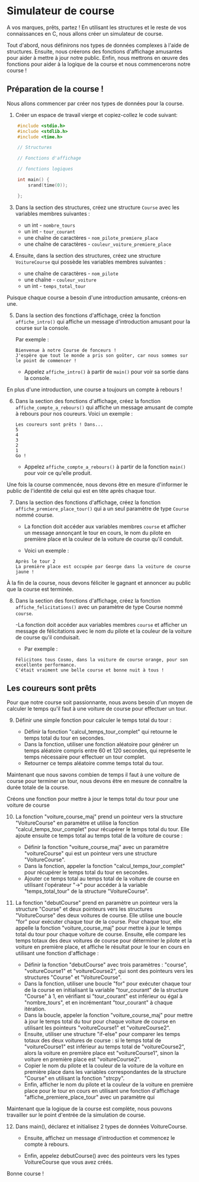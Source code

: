 # Simulateur de course

A vos marques, prêts, partez ! En utilisant les structures et le reste de vos connaissances en C, nous allons créer un simulateur de course.

Tout d'abord, nous définirons nos types de données complexes à l'aide de structures. Ensuite, nous créerons des fonctions d'affichage amusantes pour aider à mettre à jour notre public. Enfin, nous mettrons en œuvre des fonctions pour aider à la logique de la course et nous commencerons notre course !


## Préparation de la course !

Nous allons commencer par créer nos types de données pour la course.

1. Créer un espace de travail vierge et copiez-collez le code suivant:
```c
    #include <stdio.h>
    #include <stdlib.h>
    #include <time.h>

    // Structures 

    // Fonctions d'affichage

    // fonctions logiques

    int main() {
        srand(time(0));

    };
```


3. Dans la section des structures, créez une structure `Course` avec les variables membres suivantes :
    - un int - `nombre_tours`
    - un int - `tour_courant`
    - une chaîne de caractères - `nom_pilote_premiere_place`
    - une chaîne de caractères - `couleur_voiture_premiere_place`


4. Ensuite, dans la section des structures, créez une structure `VoitureCourse` qui possède les variables membres suivantes :
    - une chaîne de caractères - `nom_pilote`
    - une chaîne - `couleur_voiture`
    - un int - `temps_total_tour`
    
    
Puisque chaque course a besoin d'une introduction amusante, créons-en une.

5. Dans la section des fonctions d'affichage, créez la fonction `affiche_intro()` qui affiche un message d'introduction amusant pour la course sur la console.

    Par exemple :

    ```
    Bienvenue à notre Course de fonceurs !
    J'espère que tout le monde a pris son goûter, car nous sommes sur le point de commencer !
    ```

    - Appelez `affiche_intro()` à partir de `main()` pour voir sa sortie dans la console.   


En plus d'une introduction, une course a toujours un compte à rebours !

6. Dans la section des fonctions d'affichage, créez la fonction `affiche_compte_a_rebours()` qui affiche un message amusant de compte à rebours pour nos coureurs.
    Voici un exemple :

    ```
    Les coureurs sont prêts ! Dans...
    5
    4
    3
    2
    1
    Go !
    ```

    - Appelez `affiche_compte_a_rebours()` à partir de la fonction `main()` pour voir ce qu'elle produit.


Une fois la course commencée, nous devons être en mesure d'informer le public de l'identité de celui qui est en tête après chaque tour.

7. Dans la section des fonctions d'affichage, créez la fonction `affiche_premiere_place_tour()` qui a un seul paramètre de type `Course` nommé course.
    - La fonction doit accéder aux variables membres `course` et afficher un message annonçant le tour en cours, le nom du pilote en première place et la couleur de la voiture de course qu'il conduit.

    - Voici un exemple :
    ```
    Après le tour 2
    La première place est occupée par George dans la voiture de course jaune !
    ```


À la fin de la course, nous devons féliciter le gagnant et annoncer au public que la course est terminée.

8. Dans la section des fonctions d'affichage, créez la fonction `affiche_felicitations()` avec un paramètre de type Course nommé `course`.

    -La fonction doit accéder aux variables membres `course` et afficher un message de félicitations avec le nom du pilote et la couleur de la voiture de course qu'il conduisait.

    - Par exemple :
    ```
    Félicitons tous Cosmo, dans la voiture de course orange, pour son excellente performance.
    C'était vraiment une belle course et bonne nuit à tous !
    ```

##  Les coureurs sont prêts

Pour que notre course soit passionnante, nous avons besoin d'un moyen de calculer le temps qu'il faut à une voiture de course pour effectuer un tour.

9. Définir une simple fonction  pour calculer le temps total du tour :

    - Définir la fonction "calcul_temps_tour_complet" qui retourne le temps total du tour en secondes.
    - Dans la fonction, utiliser une fonction aléatoire pour générer un temps aléatoire compris entre 60 et 120 secondes, qui représente le temps nécessaire pour effectuer un tour complet.
    - Retourner ce temps aléatoire comme temps total du tour.



Maintenant que nous savons combien de temps il faut à une voiture de course pour terminer un tour, nous devons être en mesure de connaître la durée totale de la course.

Créons une fonction pour mettre à jour le temps total du tour pour une voiture de course

10. La fonction "voiture_course_maj" prend un pointeur vers la structure "VoitureCourse" en paramètre et utilise la fonction "calcul_temps_tour_complet" pour récupérer le temps total du tour. Elle ajoute ensuite ce temps total au temps total de la voiture de course :

    - Définir la fonction "voiture_course_maj" avec un paramètre "voitureCourse" qui est un pointeur vers une structure "VoitureCourse".
    - Dans la fonction, appeler la fonction "calcul_temps_tour_complet" pour récupérer le temps total du tour en secondes.
    - Ajouter ce temps total au temps total de la voiture de course en utilisant l'opérateur "->" pour accéder à la variable "temps_total_tour" de la structure "VoitureCourse".


11. La fonction "debutCourse" prend en paramètre un pointeur vers la structure "Course" et deux pointeurs vers les structures "VoitureCourse" des deux voitures de course. Elle utilise une boucle "for" pour exécuter chaque tour de la course. Pour chaque tour, elle appelle la fonction "voiture_course_maj" pour mettre à jour le temps total du tour pour chaque voiture de course. Ensuite, elle compare les temps totaux des deux voitures de course pour déterminer le pilote et la voiture en première place, et affiche le résultat pour le tour en cours en utilisant une fonction d'affichage :

    - Définir la fonction "debutCourse" avec trois paramètres : "course", "voitureCourse1" et "voitureCourse2", qui sont des pointeurs vers les structures "Course" et "VoitureCourse".
    - Dans la fonction, utiliser une boucle "for" pour exécuter chaque tour de la course en initialisant la variable "tour_courant" de la structure "Course" à 1, en vérifiant si "tour_courant" est inférieur ou égal à "nombre_tours", et en incrémentant "tour_courant" à chaque itération.
    - Dans la boucle, appeler la fonction "voiture_course_maj" pour mettre à jour le temps total du tour pour chaque voiture de course en utilisant les pointeurs "voitureCourse1" et "voitureCourse2".
    -  Ensuite, utiliser une structure "if-else" pour comparer les temps totaux des deux voitures de course : si le temps total de "voitureCourse1" est inférieur au temps total de "voitureCourse2", alors la voiture en première place est "voitureCourse1", sinon la voiture en première place est "voitureCourse2".
    - Copier le nom du pilote et la couleur de la voiture de la voiture en première place dans les variables correspondantes de la structure "Course" en utilisant la fonction "strcpy".
    - Enfin, afficher le nom du pilote et la couleur de la voiture en première place pour le tour en cours en utilisant une fonction d'affichage "affiche_premiere_place_tour" avec un paramètre qui

Maintenant que la logique de la course est complète, nous pouvons travailler sur le point d'entrée de la simulation de course.

12. Dans main(), déclarez et initialisez 2 types de données VoitureCourse.

    - Ensuite, affichez un message d'introduction et commencez le compte à rebours.

    - Enfin, appelez debutCourse() avec des pointeurs vers les types VoitureCourse que vous avez créés.

Bonne course !



